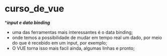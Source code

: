 # curso_de_vue


****input e data binding***
- uma das ferramentas mais interessantes é o data binding;
- onde temos a possibilidade de mudar em tempo real um dado, por meio 
do que é recebido em um input, por exemplo;
- O VUE torna isso mais facil ainda, algumas linhas e pronto;

